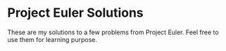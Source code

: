 Project Euler Solutions
=======================

These are my solutions to a few problems from Project Euler. Feel free to use them for learning purpose.

